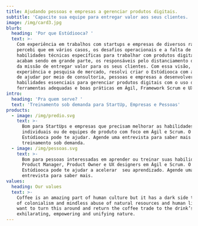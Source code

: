 ```yaml
---
title: Ajudando pessoas e empresas a gerenciar produtos digitais.
subtitle: 'Capacite sua equipe para entregar valor aos seus clientes. '
image: /img/card3.jpg
blurb:
  heading: 'Por que Estúdiooca? '
  text: >-
    Com experiência em trabalhos com startups e empresas de diversos ramos,
    percebi que em vários casos, os desafios operacionais e a falta de
    habilidades técnicas específicas para trabalhar com produtos digitais,
    acabam sendo em grande parte, os responsáveis pelo distanciamento do produto
    da missão de entregar valor para os seus clientes. Com essa visão,
    experiência e pesquisa de mercado, resolvi criar o Estúdiooca com a missão
    de ajudar por meio de consultoria, pessoas e empresas a desenvolverem
    habilidades essenciais para gerenciar produtos digitais com o uso de
    ferramentas adequadas e boas práticas em Ágil, Framework Scrum e UX.  
intro:
  heading: 'Pra quem serve? '
  text: 'Treinamento sob demanda para StartUp, Empresas e Pessoas'
products:
  - image: /img/predio.svg
    text: >-
      Bom para StartUps e empresas que precisam melhorar as habilidades técnicas
      individuais ou de equipes de produto com foco em Ágil e Scrum. O
      Estúdiooca pode te ajudar. Agende uma entrevista para saber mais sobre
      treinamento sob demanda. 
  - image: /img/pessoas.svg
    text: >-
      Bom para pessoas interessadas em aprender ou treinar suas habilidades como
      Product Manager, Product Owner e UX designers em Ágil e Scrum. O
      Estúdiooca pode te ajudar a acelerar  seu aprendizado. Agende uma
      entrevista para saber mais. 
values:
  heading: Our values
  text: >-
    Coffee is an amazing part of human culture but it has a dark side too – one
    of colonialism and mindless abuse of natural resources and human lives. We
    want to turn this around and return the coffee trade to the drink’s
    exhilarating, empowering and unifying nature.
---
```


